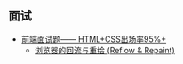 

## 面试

- [前端面试题—— HTML+CSS出场率95%+](https://zhuanlan.zhihu.com/p/148667039)
  - [浏览器的回流与重绘 (Reflow & Repaint)](https://juejin.cn/post/6844903569087266823)